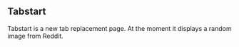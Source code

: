 ## Tabstart

Tabstart is a new tab replacement page. At the moment it displays a random image from Reddit.
